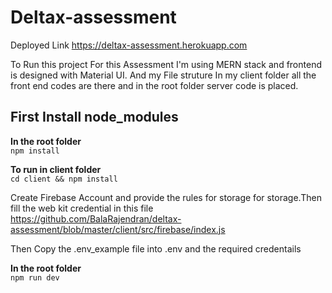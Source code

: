 # Deltax-assessment

Deployed Link
<a target="_blank" href="https://deltax-assessment.herokuapp.com">https://deltax-assessment.herokuapp.com</a>

To Run this project
For this Assessment I'm using MERN stack and frontend is designed with Material UI. And my File struture In my client folder all the front end codes are there and in the root folder server code is placed.

**<h2>First Install node_modules</h2>**

**In the root folder**<br>
`npm install`

**To run in client folder** <br>
`cd client && npm install`

<p>Create Firebase Account and provide the rules for storage for storage.Then fill the web kit credential in this file <a href="https://github.com/BalaRajendran/deltax-assessment/blob/master/client/src/firebase/index.js">https://github.com/BalaRajendran/deltax-assessment/blob/master/client/src/firebase/index.js</a></p>

<p>Then Copy the .env_example file into .env and the required credentails</p>

**In the root folder**<br>
`npm run dev`
